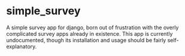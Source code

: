 simple_survey
=============

A simple survey app for django, born out of frustration with the overly complicated survey apps already in existence.
This app is currently undocumented, though its installation and usage should be fairly self-explanatory.
